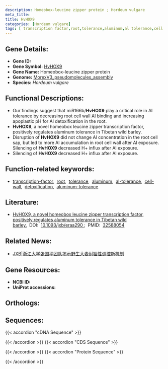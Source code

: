 ```yaml
---
description: Homeobox-leucine zipper protein ; Hordeum vulgare
meta_title:
title: HvHOX9
categories: [Hordeum vulgare]
tags: [ transcription factor,root,tolerance,aluminum,al tolerance,cell wall,detoxification,aluminum tolerance ]
---
```


## Gene Details:
- **Gene ID:**	[]()
- **Gene Symbol:** <u>HvHOX9</u>
- **Gene Name:** Homeobox-leucine zipper protein
- **Genome:** [MorexV3_pseudomolecules_assembly](https://ensembl.gramene.org/Hordeum_vulgare/Info/Index)
- **Species:** *Hordeum vulgare*

## Functional Descriptions:
   - Our findings suggest that miR166b/**HvHOX9** play a critical role in Al tolerance by decreasing root cell wall Al binding and increasing apoplastic pH for Al detoxification in the root.
   - **HvHOX9**, a novel homeobox leucine zipper transcription factor, positively regulates aluminum tolerance in Tibetan wild barley.
   - Disruption of **HvHOX9** did not change Al concentration in the root cell sap, but led to more Al accumulation in root cell wall after Al exposure. Silencing of **HvHOX9** decreased H+ influx after Al exposure.
   - Silencing of **HvHOX9** decreased H+ influx after Al exposure.

## Function-related keywords:
   - [transcription-factor](/tags/transcription-factor/),&nbsp;&nbsp;[root](/tags/root/),&nbsp;&nbsp;[tolerance](/tags/tolerance/),&nbsp;&nbsp;[aluminum](/tags/aluminum/),&nbsp;&nbsp;[al-tolerance](/tags/al-tolerance/),&nbsp;&nbsp;[cell-wall](/tags/cell-wall/),&nbsp;&nbsp;[detoxification](/tags/detoxification/),&nbsp;&nbsp;[aluminum-tolerance](/tags/aluminum-tolerance/)

## Literature:
   - [HvHOX9, a novel homeobox leucine zipper transcription factor, positively regulates aluminum tolerance in Tibetan wild barley.](https://academic.oup.com/jxb/article/71/19/6057/5862863?login=true)&nbsp;&nbsp;DOI:&nbsp;&nbsp;[10.1093/jxb/eraa290 ](https://academic.oup.com/jxb/article/71/19/6057/5862863?login=true);&nbsp;&nbsp;PMID:&nbsp;&nbsp;[32588054](https://pubmed.ncbi.nlm.nih.gov/32588054/)

## Related News:
   - [JXB|浙江大学张国平团队揭示野生大麦耐铝性调控新机制](https://mp.weixin.qq.com/s?__biz=Mzg3MDEwNDEyMg==&mid=2247491434&idx=3&sn=6525c18237a98a22137562467d3e0491&chksm=ce93b23ff9e43b29338b1e1dc4e4bad80663bf83b79348c85448430854d4f2931d507927a80f&scene=27#wechat_redirect)

## Gene Resources:
- **NCBI ID:**  [](https://www.ncbi.nlm.nih.gov/gene/?term=)
- **UniProt accessions:** [](https://www.uniprot.org/uniprotkb//entry)

## Orthologs:

## Sequences:
{{< accordion "cDNA Sequence" >}}

{{< /accordion >}}
{{< accordion "CDS Sequence" >}}

{{< /accordion >}}
{{< accordion "Protein Sequence" >}}

{{< /accordion >}}
